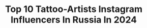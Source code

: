 ---
title: Top 10 Tattoo-Artists Instagram Influencers In Russia In 2024
description: >-
  Find top tattoo-artists Instagram influencers in Russia in 2024. Most popular hashtags: #tattoo #tattoomoscow #ink.
platform: Instagram
hits: 139
text_top: See the best Instagram profiles on inBeat.
text_bottom: Our search engine holds 139 Instagram influencers like this in Russia for you to pitch.
profiles:
  - username: "mvtattoo"
    fullname: >-
      Vitaly Morozov
    bio: >-
      Tattoo artist 🇩🇪based in Germany, Düsseldorf🇩🇪⠀ Dm for info and booking 📩 tattoomv@gmail.com ⠀ Supported by @tattoorevive
    location: "Russia"
    followers: 211249
    engagement: 385
    commentsToLikes: 0.012048
    id: ck8t2hgazzikq0j78n4g9pa1v
    verified: false
    hashtags: "#tattoogermany, #dragontattoo, #blackandgray, #girl"
  - username: "elmirakruger"
    fullname: >-
      Elmira Kruger
    bio: >-
      Tattoo artist Saint Petersburg
    location: "Russia"
    followers: 121854
    engagement: 57
    commentsToLikes: 0.008407
    id: ck8svyxj4d7tf0j789kbsvi5w
    verified: false
    hashtags: "#tattoolife, #handtattoo, #skull, #tattoomoscow"
  - username: "she_is"
    fullname: >-
      Kristina Darmaeva
    bio: >-
      Tattoo artist from St.-Petersburg, Russia 🇩🇪Dresden 13-26 of September🇩🇪Darmaeva.k@gmail.com
    location: "Russia"
    followers: 84049
    engagement: 731
    commentsToLikes: 0.011318
    id: ck9wepmzzlcbz0j78eofr9gcz
    verified: false
    hashtags: "#tattoo, #blacktattooart, #kwadron, #kwadronproteam"
  - username: "holt_unicorn"
    fullname: >-
      Kate Holt
    bio: >-
      Tattoo artist, Moscow🦄 My pet: @pyatka_the_skunk🐾
    location: "Russia"
    followers: 37317
    engagement: 398
    commentsToLikes: 0.009034
    id: ckap8o39jp78r0i78pu8xrqxd
    verified: false
    hashtags: "#moscow, #cartoontattoo, #animetattoo, #cutetattoo"
  - username: "pmtattooing"
    fullname: >-
      Polina Matveeva•Tattoo
    bio: >-
      •Tattoo artist🌱based in Saint-Petersburg 💌pmtattooing@gmail.com •Записаться на сеанс тату в октябре можно заполнив форму на сайте ↓
    location: "Russia"
    followers: 42681
    engagement: 410
    commentsToLikes: 0.005738
    id: ck9wejbx3kiu70j789315rmwl
    verified: false
    hashtags: "#harrypotter, #potion, #flowertattoo, #tattoo"
  - username: "broock.schaft"
    fullname: >-
      Polina Svetlova
    bio: >-
      MODEL| BLOGGER| TATTOO ARTIST ⠀ ▪️О моделинге #schaft_model ▪️О красоте #schaft_beauty ▪️О жизни #schaft_life ⠀ TATTOO WORKS @schaft.tattoo ⠀ VK
    location: "Russia"
    followers: 46339
    engagement: 171
    commentsToLikes: 0.016667
    id: ck6u60swacw0e0j71pg8rbae7
    verified: false
    hashtags: "#schaft, #backstage"
  - username: "cubatattoo"
    fullname: >-
      Karina Cuba
    bio: >-
      Тату-мастер, Омск-Москва / tattoo artist, RUS Основатель студии «Куба» Про бизнес и подход к делу ➡️ @karinacuba2.0 Консультации и запись / booking ⬇️
    location: "Russia"
    followers: 76210
    engagement: 93
    commentsToLikes: 0.019693
    id: ck5hng2ganq0w0i11wtanhd6v
    verified: false
    hashtags: "#tattooistartmag"
  - username: "deni_aktemirov"
    fullname: >-
      Deni
    bio: >-
      Freehand tattoo artist. St.Petersburg, Russia. deni9333(at)gmail.com vk.com/deni_aktemirov Private page:
    location: "Russia"
    followers: 29788
    engagement: 292
    commentsToLikes: 0.010913
    id: ck5zqib7iunh40i148z1vecua
    verified: false
    hashtags: "#dotwork, #dotworktattoo, #blackwork, #blackworktattoo"
  - username: "lenakshishtan"
    fullname: >-
      kshishtovskaya.
    bio: >-
      Ink ninja, tattoo-artist, cat lover. @kshishtan @lenatheartdestroyer
    location: "Russia"
    followers: 8894
    engagement: 648
    commentsToLikes: 0.014075
    id: ckap6duv7fh930i78a98k05cd
    verified: false
    hashtags: ""
  - username: "swallow_tattoo"
    fullname: >-
      #Гошанмосковский
    bio: >-
      Russian Tattoo artist Inkin 2009+ 💵🇷🇺💵🇷🇺💵🇷🇺 Остальные работы в отмеченных Безопасно,качественно и действительно не дорого с 2009г
    location: "Russia"
    followers: 27275
    engagement: 418
    commentsToLikes: 0.041113
    id: ck8sz476gn3ne0j78byozafwa
    verified: false
    hashtags: "#realismtattoo, #portrait, #tattoo, #realistictattoo"
---